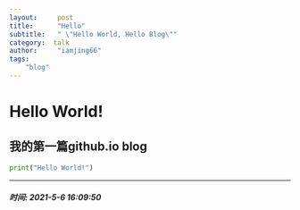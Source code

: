```yaml
---
layout:     post
title:      "Hello"
subtitle:   " \"Hello World, Hello Blog\""
category:  talk
author:     "iamjing66"
tags:
    "blog"
---
```

# Hello World!
## 我的第一篇github.io blog

``` python
print("Hello World!")
```

<hr>


##### 时间: 2021-5-6 16:09:50